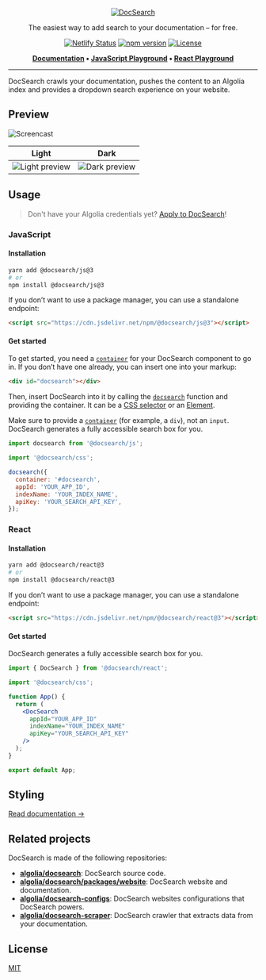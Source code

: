 <div align="center">

[![DocSearch](.github/logo.svg)](https://docsearch.algolia.com)

The easiest way to add search to your documentation – for free.

[![Netlify Status](https://api.netlify.com/api/v1/badges/30eacc09-d4b2-4a53-879b-04d40aaea454/deploy-status)](https://app.netlify.com/sites/docsearch/deploys) [![npm version](https://img.shields.io/npm/v/@docsearch/js.svg?style=flat-square)](https://www.npmjs.com/package/@docsearch/js/v/alpha) [![License](https://img.shields.io/badge/license-MIT-green.svg?style=flat-square)](./LICENSE)

<p align="center">
  <strong>
  <a href="https://docsearch.algolia.com">Documentation</a> •
  <a href="https://codesandbox.io/s/docsearchjs-v3-playground-z9oxj">JavaScript Playground</a> •
  <a href="https://codesandbox.io/s/docsearch-react-v3-playground-619yg">React Playground</a>
  </strong>
</p>

</div>

---

DocSearch crawls your documentation, pushes the content to an Algolia index and provides a dropdown search experience on your website.

## Preview

![Screencast](.github/screencast.gif)

| Light | Dark |
| --- | --- |
| ![Light preview](.github/preview-light.png) | ![Dark preview](.github/preview-dark.png) |

## Usage

> Don't have your Algolia credentials yet? [Apply to DocSearch](https://docsearch.algolia.com/apply)!

### JavaScript

#### Installation

```sh
yarn add @docsearch/js@3
# or
npm install @docsearch/js@3
```

If you don’t want to use a package manager, you can use a standalone endpoint:

```html
<script src="https://cdn.jsdelivr.net/npm/@docsearch/js@3"></script>
```

#### Get started

To get started, you need a [`container`](https://docsearch.algolia.com/docs/api#container) for your DocSearch component to go in. If you don’t have one already, you can insert one into your markup:

```html
<div id="docsearch"></div>
```

Then, insert DocSearch into it by calling the [`docsearch`](https://docsearch.algolia.com/docs/api) function and providing the container. It can be a [CSS selector](https://developer.mozilla.org/en-us/docs/web/css/css_selectors) or an [Element](https://developer.mozilla.org/en-us/docs/web/api/htmlelement).

Make sure to provide a [`container`](https://docsearch.algolia.com/docs/api#container) (for example, a `div`), not an `input`. DocSearch generates a fully accessible search box for you.

```js app.js
import docsearch from '@docsearch/js';

import '@docsearch/css';

docsearch({
  container: '#docsearch',
  appId: 'YOUR_APP_ID',
  indexName: 'YOUR_INDEX_NAME',
  apiKey: 'YOUR_SEARCH_API_KEY',
});
```

### React

#### Installation

```bash
yarn add @docsearch/react@3
# or
npm install @docsearch/react@3
```

If you don’t want to use a package manager, you can use a standalone endpoint:

```html
<script src="https://cdn.jsdelivr.net/npm/@docsearch/react@3"></script>
```

#### Get started

DocSearch generates a fully accessible search box for you.

```jsx App.js
import { DocSearch } from '@docsearch/react';

import '@docsearch/css';

function App() {
  return (
    <DocSearch
      appId="YOUR_APP_ID"
      indexName="YOUR_INDEX_NAME"
      apiKey="YOUR_SEARCH_API_KEY"
    />
  );
}

export default App;
```

## Styling

[Read documentation →](https://docsearch.algolia.com/docs/styling)

## Related projects

DocSearch is made of the following repositories:

- **[algolia/docsearch](https://github.com/algolia/docsearch)**: DocSearch source code.
- **[algolia/docsearch/packages/website](https://github.com/algolia/docsearch/tree/next/packages/website)**: DocSearch website and documentation.
- **[algolia/docsearch-configs](https://github.com/algolia/docsearch-configs)**: DocSearch websites configurations that DocSearch powers.
- **[algolia/docsearch-scraper](https://github.com/algolia/docsearch-scraper)**: DocSearch crawler that extracts data from your documentation.

## License

[MIT](LICENSE)

